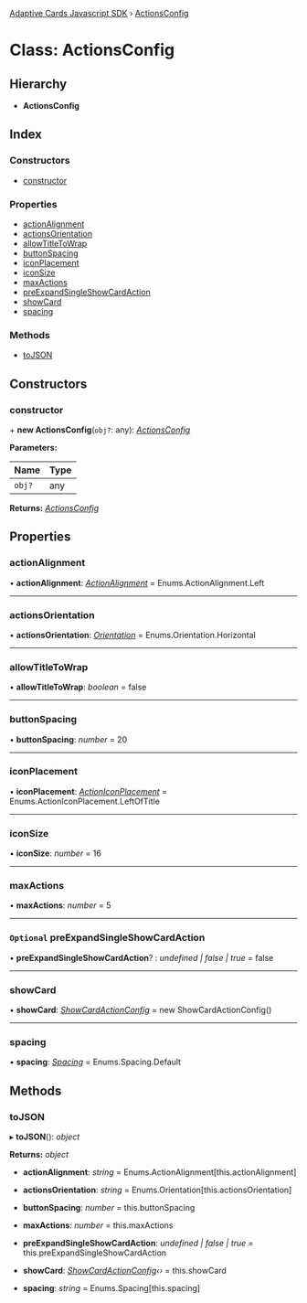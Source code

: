[Adaptive Cards Javascript SDK](../README.md) › [ActionsConfig](actionsconfig.md)

# Class: ActionsConfig

## Hierarchy

* **ActionsConfig**

## Index

### Constructors

* [constructor](actionsconfig.md#constructor)

### Properties

* [actionAlignment](actionsconfig.md#actionalignment)
* [actionsOrientation](actionsconfig.md#actionsorientation)
* [allowTitleToWrap](actionsconfig.md#allowtitletowrap)
* [buttonSpacing](actionsconfig.md#buttonspacing)
* [iconPlacement](actionsconfig.md#iconplacement)
* [iconSize](actionsconfig.md#iconsize)
* [maxActions](actionsconfig.md#maxactions)
* [preExpandSingleShowCardAction](actionsconfig.md#optional-preexpandsingleshowcardaction)
* [showCard](actionsconfig.md#showcard)
* [spacing](actionsconfig.md#spacing)

### Methods

* [toJSON](actionsconfig.md#tojson)

## Constructors

###  constructor

\+ **new ActionsConfig**(`obj?`: any): *[ActionsConfig](actionsconfig.md)*

**Parameters:**

Name | Type |
------ | ------ |
`obj?` | any |

**Returns:** *[ActionsConfig](actionsconfig.md)*

## Properties

###  actionAlignment

• **actionAlignment**: *[ActionAlignment](../enums/actionalignment.md)* = Enums.ActionAlignment.Left

___

###  actionsOrientation

• **actionsOrientation**: *[Orientation](../enums/orientation.md)* = Enums.Orientation.Horizontal

___

###  allowTitleToWrap

• **allowTitleToWrap**: *boolean* = false

___

###  buttonSpacing

• **buttonSpacing**: *number* = 20

___

###  iconPlacement

• **iconPlacement**: *[ActionIconPlacement](../enums/actioniconplacement.md)* = Enums.ActionIconPlacement.LeftOfTitle

___

###  iconSize

• **iconSize**: *number* = 16

___

###  maxActions

• **maxActions**: *number* = 5

___

### `Optional` preExpandSingleShowCardAction

• **preExpandSingleShowCardAction**? : *undefined | false | true* = false

___

###  showCard

• **showCard**: *[ShowCardActionConfig](showcardactionconfig.md)* = new ShowCardActionConfig()

___

###  spacing

• **spacing**: *[Spacing](../enums/spacing.md)* = Enums.Spacing.Default

## Methods

###  toJSON

▸ **toJSON**(): *object*

**Returns:** *object*

* **actionAlignment**: *string* = Enums.ActionAlignment[this.actionAlignment]

* **actionsOrientation**: *string* = Enums.Orientation[this.actionsOrientation]

* **buttonSpacing**: *number* = this.buttonSpacing

* **maxActions**: *number* = this.maxActions

* **preExpandSingleShowCardAction**: *undefined | false | true* = this.preExpandSingleShowCardAction

* **showCard**: *[ShowCardActionConfig](showcardactionconfig.md)‹›* = this.showCard

* **spacing**: *string* = Enums.Spacing[this.spacing]
